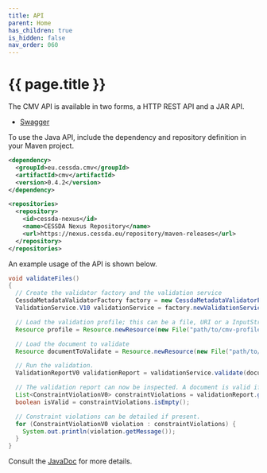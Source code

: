 ```yaml
---
title: API
parent: Home
has_children: true
is_hidden: false
nav_order: 060
---
```


# {{ page.title }}

The CMV API is available in two forms, a HTTP REST API and a JAR API.

* [Swagger](../api/swagger)

To use the Java API, include the dependency and repository definition in your Maven project.

```xml
<dependency>
  <groupId>eu.cessda.cmv</groupId>
  <artifactId>cmv</artifactId>
  <version>0.4.2</version>
</dependency>
```

```xml
<repositories>
  <repository>
    <id>cessda-nexus</id>
    <name>CESSDA Nexus Repository</name>
    <url>https://nexus.cessda.eu/repository/maven-releases</url>
  </repository>
</repositories>
```

An example usage of the API is shown below.

```java
void validateFiles()
{
  // Create the validator factory and the validation service
  CessdaMetadataValidatorFactory factory = new CessdaMetadataValidatorFactory();
  ValidationService.V10 validationService = factory.newValidationService();

  // Load the validation profile; this can be a file, URI or a InputStream
  Resource profile = Resource.newResource(new File("path/to/cmv-profile.xml"));

  // Load the document to validate
  Resource documentToValidate = Resource.newResource(new File("path/to/ddi-document-to-validate.xml"));

  // Run the validation.
  ValidationReportV0 validationReport = validationService.validate(documentToValidate, profile, ValidationGateName.BASIC);

  // The validation report can now be inspected. A document is valid if no constraint violations are present.
  List<ConstraintViolationV0> constraintViolations = validationReport.getConstraintViolations();
  boolean isValid = constraintViolations.isEmpty();

  // Constraint violations can be detailed if present.
  for (ConstraintViolationV0 violation : constraintViolations) {
    System.out.println(violation.getMessage());
  }
}
```

Consult the [JavaDoc](api/javadoc/index.html) for more details.
